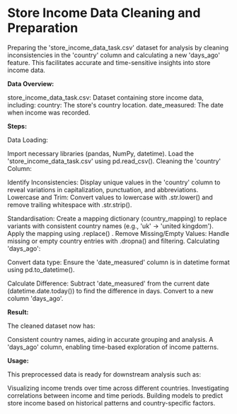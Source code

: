 # Store Income Data Cleaning and Preparation

Preparing the 'store_income_data_task.csv' dataset for analysis by cleaning inconsistencies in the 'country' column and calculating a new 'days_ago' feature. This facilitates accurate and time-sensitive insights into store income data.

**Data Overview:**

store_income_data_task.csv: Dataset containing store income data, including:
country: The store's country location.
date_measured: The date when income was recorded.

**Steps:**

Data Loading:

Import necessary libraries (pandas, NumPy, datetime).
Load the 'store_income_data_task.csv' using pd.read_csv().
Cleaning the 'country' Column:

Identify Inconsistencies: Display unique values in the 'country' column to reveal variations in capitalization, punctuation, and abbreviations.
Lowercase and Trim: Convert values to lowercase with .str.lower() and remove trailing whitespace with .str.strip().

Standardisation:
Create a mapping dictionary (country_mapping) to replace variants with consistent country names (e.g., 'uk' -> 'united kingdom').
Apply the mapping using .replace() .
Remove Missing/Empty Values: Handle missing or empty country entries with .dropna() and filtering.
Calculating 'days_ago':

Convert data type: Ensure the 'date_measured' column is in datetime format using pd.to_datetime().

Calculate Difference: Subtract 'date_measured' from the current date (datetime.date.today()) to find the difference in days. Convert to a new column 'days_ago'.

**Result:**

The cleaned dataset now has:

Consistent country names, aiding in accurate grouping and analysis.
A 'days_ago' column, enabling time-based exploration of income patterns.

**Usage:**

This preprocessed data is ready for downstream analysis such as:

Visualizing income trends over time across different countries.
Investigating correlations between income and time periods.
Building models to predict store income based on historical patterns and country-specific factors.

